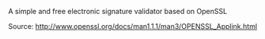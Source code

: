 A simple and free electronic signature validator based on OpenSSL

Source: http://www.openssl.org/docs/man1.1.1/man3/OPENSSL_Applink.html

